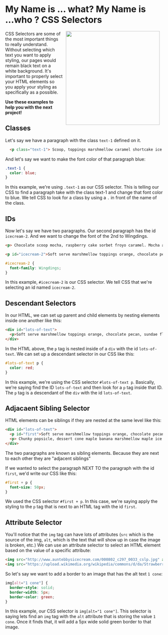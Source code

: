 # My Name is ... what? My Name is ...who ? CSS Selectors

<img src="https://s3.amazonaws.com/after-school-assets/css-selectors.jpg" width="300" align="right" hspace="10">

CSS Selectors are some of the most important things to really understand. Without selecting which text you want to apply styling, our pages would remain black text on a white background. It's important to properly select your HTML elements so you apply your styling as specifically as a possible.


**Use these examples to help you with the next project!**


## Classes

Let's say we have a paragraph with the class `text-1` defined on it. 

```html
  <p class="text-1"> Scoop, toppings marshmellow caramel shortcake ice sherbet banana sorbet. Butter peanut butter soft serve, cheesecake sundae soft serve. Vanilla froyo cheesecake chocolate chip, raspberry, maple. Shortcake coffee caramel peppermint nut peanut butter butterscotch soft serve banana pecan coffee. Cookies and cream nut orange frozen peppermint raspberry banana toppings.</p>
```

And let's say we want to make the font color of that paragraph blue: 


```css
.text-1 {
  color: blue;
}
```

In this example, we're using `.text-1` as our CSS selector. This is telling our CSS to find a paragraph take with the class text-1 and change that font color to blue. We tell CSS to look for a class by using a `.` in front of the name of the class.

## IDs

Now let's say we have two paragraphs. Our second paragraph has the id `icecream-2`. And we want to change the font of the 2nd to Wingdings.

```html
<p> Chocolate scoop mocha, raspberry cake sorbet froyo caramel. Mocha apple almond cake mocha coffee cookies and cream almond froyo. Apple cherry cake toppings almond, cup gelato coffee. Ice soft serve white chocolate, cup ice caramel banana blueberry nut chocolate peanut butter. Sorbet flavour caramel froyo almond cake, butter gelato chunky flavour cup.</p>

<p id="icecream-2">Soft serve marshmellow toppings orange, chocolate pecan, sundae flavour sherbet banana. Marshmellow almond sundae mint froyo nut toppings mint, blueberry butterscotch apple. Chunky popsicle, dessert cone maple banana marshmellow maple ice almond banana. Nut flavour banana maple cup apple caramel cup froyo. Sundae froyo froyo soft serve banana cone scoop gelato marshmellow.</p>
```

```css
#icecream-2 {
  font-family: Wingdings;
}
```

In this example, `#icecream-2` is our CSS selector. We tell CSS that we're selecting an id named `icecream-2`.

## Descendant Selectors

In our HTML, we can set up parent and child elements by nesting elements inside one another like this:

```html
<div id="lots-of-text">
  <p>Soft serve marshmellow toppings orange, chocolate pecan, sundae flavour sherbet banana. Marshmellow almond sundae mint froyo nut toppings mint, blueberry butterscotch apple. Chunky popsicle, dessert cone maple banana marshmellow maple ice almond banana. Nut flavour banana maple cup apple caramel cup froyo. Sundae froyo froyo soft serve banana cone scoop gelato marshmellow.</p>
</div>
```

In the HTML above, the `p` tag is nested inside of a `div` with the id `lots-of-text`. We can set up a descendant selector in our CSS like this:

```css
#lots-of-text p {
  color: red;
}
```

In this example, we're using the CSS selector `#lots-of-text p`. Basically, we're saying find the ID `lots-of-text` and then look for a `p` tag inside that ID. The `p` tag is a descendant of the `div` with the id `lots-of-text`.

## Adjacaent Sibling Selector

HTML elements can be siblings if they are nested at the same level like this:

```html
<div id="lots-of-text">
  <p id="first">Soft serve marshmellow toppings orange, chocolate pecan, sundae flavour sherbet banana. Marshmellow almond sundae mint froyo nut toppings mint, blueberry butterscotch apple. </p>
  <p> Chunky popsicle, dessert cone maple banana marshmellow maple ice almond banana. Nut flavour banana maple cup apple caramel cup froyo. Sundae froyo froyo soft serve banana cone scoop gelato marshmellow.</p>
</div>
```

The two paragraphs are known as sibling elements. Because they are next to each other they are "adjacent siblings"

If we wanted to select the paragraph NEXT TO the paragraph with the id `first`, we'd write our CSS like this:

```css
#first + p {
  font-size: 50px;
}
```

We used the CSS selector `#first + p`. In this case, we're saying apply the styling to the `p` tag that is next to an HTML tag with the id `first`.

## Attribute Selector

You'll notice that the `img` tag can have lots of attributes (`src` which is the source of the img, `alt`, which is the text that will show up in case the image is broken, etc.) We can use an attribute selector to select an HTML element based on the value of a specific attribute:

```html
<img src="http://www.auntebbysicecream.com/000802_c297_0033_cslp.jpg" alt="3 Cones">
<img src="https://upload.wikimedia.org/wikipedia/commons/d/da/Strawberry_ice_cream_cone_(5076899310).jpg" alt="1 cone">
```

So let's say we want to add a border to an image that has the alt text `1 cone`:

```css
img[alt="1 cone"] {
  border-style: solid;
  border-width: 5px;
  border-color: green;
}
```

In this example, our CSS selector is `img[alt="1 cone"]`. This selector is saying lets find an `img` tag with the `alt` attribute that is storing the value `1 cone`. Once it finds that, it will add a 5px wide solid green border to that image. 